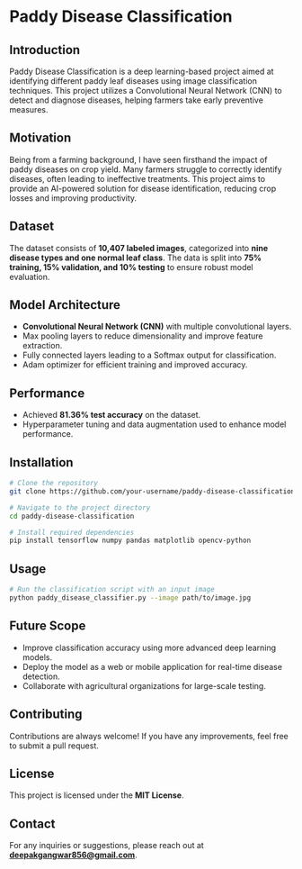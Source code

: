 
# Paddy Disease Classification

## Introduction
Paddy Disease Classification is a deep learning-based project aimed at identifying different paddy leaf diseases using image classification techniques. This project utilizes a Convolutional Neural Network (CNN) to detect and diagnose diseases, helping farmers take early preventive measures.

## Motivation
Being from a farming background, I have seen firsthand the impact of paddy diseases on crop yield. Many farmers struggle to correctly identify diseases, often leading to ineffective treatments. This project aims to provide an AI-powered solution for disease identification, reducing crop losses and improving productivity.

## Dataset
The dataset consists of **10,407 labeled images**, categorized into **nine disease types and one normal leaf class**. The data is split into **75% training, 15% validation, and 10% testing** to ensure robust model evaluation.

## Model Architecture
- **Convolutional Neural Network (CNN)** with multiple convolutional layers.
- Max pooling layers to reduce dimensionality and improve feature extraction.
- Fully connected layers leading to a Softmax output for classification.
- Adam optimizer for efficient training and improved accuracy.

## Performance
- Achieved **81.36% test accuracy** on the dataset.
- Hyperparameter tuning and data augmentation used to enhance model performance.

## Installation
```bash
# Clone the repository
git clone https://github.com/your-username/paddy-disease-classification.git

# Navigate to the project directory
cd paddy-disease-classification

# Install required dependencies
pip install tensorflow numpy pandas matplotlib opencv-python
```

## Usage
```bash
# Run the classification script with an input image
python paddy_disease_classifier.py --image path/to/image.jpg
```

## Future Scope
- Improve classification accuracy using more advanced deep learning models.
- Deploy the model as a web or mobile application for real-time disease detection.
- Collaborate with agricultural organizations for large-scale testing.

## Contributing
Contributions are always welcome! If you have any improvements, feel free to submit a pull request.

## License
This project is licensed under the **MIT License**.

## Contact
For any inquiries or suggestions, please reach out at **deepakgangwar856@gmail.com**.


